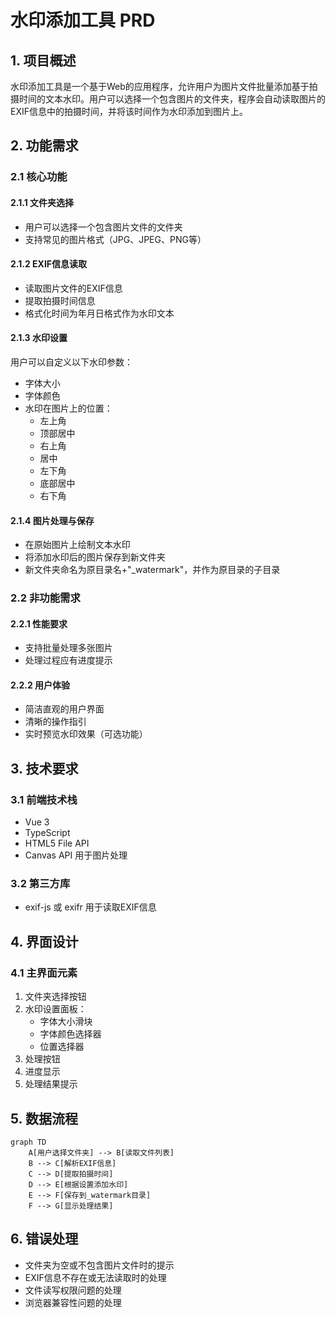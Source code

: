 # 水印添加工具 PRD

## 1. 项目概述

水印添加工具是一个基于Web的应用程序，允许用户为图片文件批量添加基于拍摄时间的文本水印。用户可以选择一个包含图片的文件夹，程序会自动读取图片的EXIF信息中的拍摄时间，并将该时间作为水印添加到图片上。

## 2. 功能需求

### 2.1 核心功能

#### 2.1.1 文件夹选择
- 用户可以选择一个包含图片文件的文件夹
- 支持常见的图片格式（JPG、JPEG、PNG等）

#### 2.1.2 EXIF信息读取
- 读取图片文件的EXIF信息
- 提取拍摄时间信息
- 格式化时间为年月日格式作为水印文本

#### 2.1.3 水印设置
用户可以自定义以下水印参数：
- 字体大小
- 字体颜色
- 水印在图片上的位置：
  - 左上角
  - 顶部居中
  - 右上角
  - 居中
  - 左下角
  - 底部居中
  - 右下角

#### 2.1.4 图片处理与保存
- 在原始图片上绘制文本水印
- 将添加水印后的图片保存到新文件夹
- 新文件夹命名为原目录名+"_watermark"，并作为原目录的子目录

### 2.2 非功能需求

#### 2.2.1 性能要求
- 支持批量处理多张图片
- 处理过程应有进度提示

#### 2.2.2 用户体验
- 简洁直观的用户界面
- 清晰的操作指引
- 实时预览水印效果（可选功能）

## 3. 技术要求

### 3.1 前端技术栈
- Vue 3
- TypeScript
- HTML5 File API
- Canvas API 用于图片处理

### 3.2 第三方库
- exif-js 或 exifr 用于读取EXIF信息

## 4. 界面设计

### 4.1 主界面元素
1. 文件夹选择按钮
2. 水印设置面板：
   - 字体大小滑块
   - 字体颜色选择器
   - 位置选择器
3. 处理按钮
4. 进度显示
5. 处理结果提示

## 5. 数据流程

```mermaid
graph TD
    A[用户选择文件夹] --> B[读取文件列表]
    B --> C[解析EXIF信息]
    C --> D[提取拍摄时间]
    D --> E[根据设置添加水印]
    E --> F[保存到_watermark目录]
    F --> G[显示处理结果]
```

## 6. 错误处理

- 文件夹为空或不包含图片文件时的提示
- EXIF信息不存在或无法读取时的处理
- 文件读写权限问题的处理
- 浏览器兼容性问题的处理